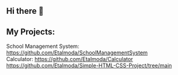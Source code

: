 ## Hi there 👋

## My Projects:
School Management System: https://github.com/Etalmoda/SchoolManagementSystem <br>
Calculator: https://github.com/Etalmoda/Calculator <br>
https://github.com/Etalmoda/Simple-HTML-CSS-Project/tree/main <br>
